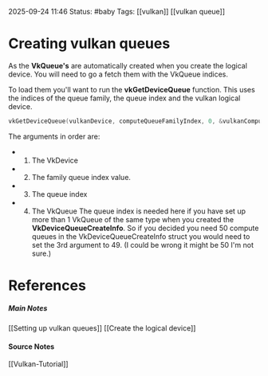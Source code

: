 2025-09-24 11:46
Status: #baby 
Tags: [[vulkan]] [[vulkan queue]]
# Creating vulkan queues

As the **VkQueue's** are automatically created when you create the logical device. You will need to go a fetch them with the VkQueue indices. 

To load them you'll want to run the **vkGetDeviceQueue** function. This uses the indices of the queue family, the queue index and the vulkan logical device.

```c++
vkGetDeviceQueue(vulkanDevice, computeQueueFamilyIndex, 0, &vulkanComputeQueue);
```

The arguments in order are:
- 1) The VkDevice
- 2) The family queue index value. 
- 3) The queue index
- 4) The VkQueue
The queue index is needed here if you have set up more than 1 VkQueue of the same type when you created the **VkDeviceQueueCreateInfo**. So if you decided you need 50 compute queues in the VkDeviceQueueCreateInfo struct you would need to set the 3rd argument to 49. (I could be wrong it might be 50 I'm not sure.)
# References
##### Main Notes
[[Setting up vulkan queues]]
[[Create the logical device]]
#### Source Notes
[[Vulkan-Tutorial]]